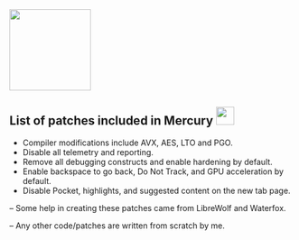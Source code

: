 <img src="https://github.com/Alex313031/Mercury/blob/main/logos/Mercury_256.png" width="144">

## List of patches included in Mercury <img src="https://raw.githubusercontent.com/Alex313031/Mercury/main/logos/patches.png" width="32">

 - Compiler modifications include AVX, AES, LTO and PGO.
 - Disable all telemetry and reporting.
 - Remove all debugging constructs and enable hardening by default.
 - Enable backspace to go back, Do Not Track, and GPU acceleration by default.
 - Disable Pocket, highlights, and suggested content on the new tab page.

&ndash; Some help in creating these patches came from LibreWolf and Waterfox.

&ndash; Any other code/patches are written from scratch by me.
